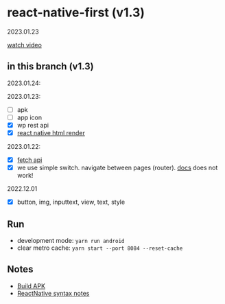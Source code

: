 # react-native-first (v1.3)
2023.01.23 

[watch video]( )


## in this branch (v1.3)

2023.01.24: 

2023.01.23:
* [ ] apk 
* [ ] app icon 
* [x] wp rest api
* [x] [react native html render](https://meliorence.github.io/react-native-render-html/)

2023.01.22:
* [x] [fetch api](https://reactnative.dev/docs/network)
* [x] we use simple switch. navigate between pages (router). [docs](https://reactnative.dev/docs/navigation) does not work!

2022.12.01
* [x] button, img, inputtext, view, text, style


## Run
 
* development mode: `yarn run android`
* clear metro cache: `yarn start --port 8084 --reset-cache`



## Notes

* [Build APK](README/1.md)
* [ReactNative syntax notes](README/2.md)


 
